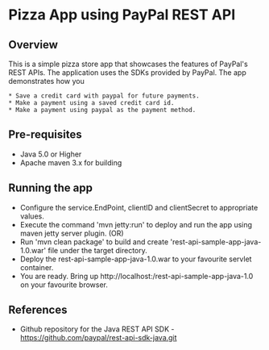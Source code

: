Pizza App using PayPal REST API
===============================

Overview
--------

This is a simple pizza store app that showcases the features of PayPal's REST APIs. The application uses the SDKs provided by PayPal.  The app demonstrates how you
   
    * Save a credit card with paypal for future payments.
    * Make a payment using a saved credit card id.
    * Make a payment using paypal as the payment method.

Pre-requisites
--------------

   * Java 5.0 or Higher
   * Apache maven 3.x for building
  
Running the app
---------------

   * Configure the service.EndPoint, clientID and clientSecret to appropriate values.
   * Execute the command 'mvn jetty:run' to deploy and run the app using maven jetty server plugin. (OR)
   * Run 'mvn clean package' to build and create 'rest-api-sample-app-java-1.0.war' file under the target directory.
   * Deploy the rest-api-sample-app-java-1.0.war to your favourite servlet container.
   * You are ready. Bring up http://localhost:<port>/rest-api-sample-app-java-1.0 on your favourite browser.	
	
References
----------

   * Github repository for the Java REST API SDK - https://github.com/paypal/rest-api-sdk-java.git

	 
